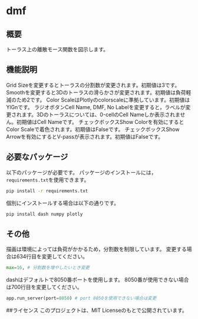 # dmf

## 概要
トーラス上の離散モース関数を図示します。

## 機能説明
Grid Sizeを変更するとトーラスの分割数が変更されます。初期値は3です。
Smoothを変更すると3Dのトーラスの滑らかさが変更されます。初期値は負荷軽減のため2です。
Color ScaleはPlotlyのcolorscaleに準拠しています。初期値はYlGnです。
ラジオボタンCell Name, DMF, No Labelを変更すると，ラベルが変更されます。3Dのトーラスについては、0-cellのCell Nameしか表示されません。初期値はCell Nameです。
チェックボックスShow Colorを有効にするとColor Scaleで着色されます。初期値はFalseです。
チェックボックスShow Arrowを有効にするとV-passが表示されます。初期値はFalseです。

## 必要なパッケージ
以下のパッケージが必要です。
パッケージのインストールには，`requirements.txt`を使用できます。
```bash
pip install -r requirements.txt
```
個別にインストールする場合は以下の通りです。
```bash
pip install dash numpy plotly
```
## その他
描画は環境によっては負荷がかかるため，分割数を制限しています。
変更する場合は634行目を変更してください。
```python
max=16, # 分割数を増やしたいとき変更
```
dashはデフォルトで8050番ポートを使用します。
8050番が使用できない場合は700行目を変更してください。
```python
app.run_server(port=8050) # port 8050を使用できない場合は変更
```

##ライセンス
このプロジェクトは、MIT Licenseのもとで公開されています。
